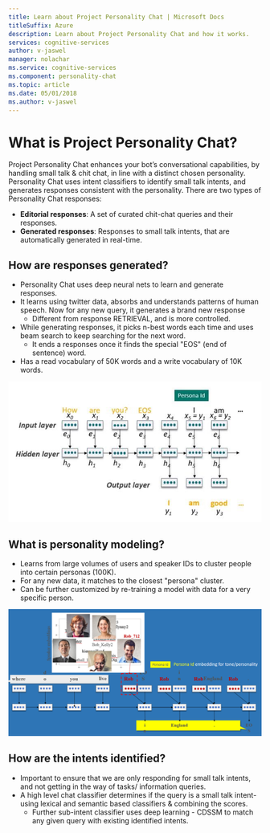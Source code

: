```yaml
---
title: Learn about Project Personality Chat | Microsoft Docs
titleSuffix: Azure
description: Learn about Project Personality Chat and how it works.
services: cognitive-services
author: v-jaswel
manager: nolachar
ms.service: cognitive-services
ms.component: personality-chat
ms.topic: article
ms.date: 05/01/2018
ms.author: v-jaswel
---
```


# What is Project Personality Chat?

Project Personality Chat enhances your bot’s conversational capabilities, by handling small talk & chit chat, in line with a distinct chosen personality. Personality Chat uses intent classifiers to identify small talk intents, and generates responses consistent with the personality. There are two types of Personality Chat responses:
- **Editorial responses**: A set of curated chit-chat queries and their responses.
- **Generated responses**: Responses to small talk intents, that are automatically generated in real-time. 

## How are responses generated?

- Personality Chat uses deep neural nets to learn and generate responses.
- It learns using twitter data, absorbs and understands patterns of human speech. Now for any new query, it generates a brand new response 
    - Different from response RETRIEVAL, and is more controlled.
- While generating responses, it picks n-best words each time and uses beam search to keep searching for the next word.
    - It ends a responses once it finds the special "EOS" (end of sentence) word.
- Has a read vocabulary of 50K words and a write vocabulary of 10K words.

![Layers](./media/layers.jpg)

## What is personality modeling? 

- Learns from large volumes of users and speaker IDs to cluster people into certain personas (100K).
- For any new data, it matches to the closest "persona" cluster.
- Can be further customized by re-training a model with data for a very specific person.

![Personality modeling](./media/personality.png)

## How are the intents identified?

- Important to ensure that we are only responding for small talk intents, and not getting in the way of tasks/ information queries.
- A high level chat classifier determines if the query is a small talk intent- using lexical and semantic based classifiers & combining the scores.
    - Further sub-intent classifier uses deep learning - CDSSM to match any given query with existing identified intents.
